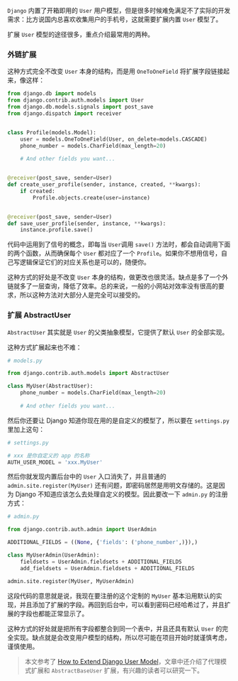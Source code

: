 `Django`  内置了开箱即用的 `User` 用户模型，但是很多时候难免满足不了实际的开发需求：比方说国内总喜欢收集用户的手机号，这就需要扩展内置 `User` 模型了。

扩展 `User` 模型的途径很多，重点介绍最常用的两种。

### 外链扩展

这种方式完全不改变 `User` 本身的结构，而是用 `OneToOneField` 将扩展字段链接起来，像这样：

```python
from django.db import models
from django.contrib.auth.models import User
from django.db.models.signals import post_save
from django.dispatch import receiver


class Profile(models.Model):
    user = models.OneToOneField(User, on_delete=models.CASCADE)
    phone_number = models.CharField(max_length=20)
    
    # And other fields you want...


@receiver(post_save, sender=User)
def create_user_profile(sender, instance, created, **kwargs):
    if created:
        Profile.objects.create(user=instance)


@receiver(post_save, sender=User)
def save_user_profile(sender, instance, **kwargs):
    instance.profile.save()
```

代码中运用到了信号的概念，即每当 `User`调用 `save()` 方法时，都会自动调用下面的两个函数，从而确保每个 `User` 都对应了一个 `Profile`。如果你不想用信号，自己写逻辑保证它们的对应关系也是可以的，随便你。

这种方式的好处是不改变 `User` 本身的结构，做更改也很灵活。缺点是多了一个外链就多了一层查询，降低了效率。总的来说，一般的小网站对效率没有很高的要求，所以这种方法对大部分人是完全可以接受的。

### 扩展 AbstractUser

`AbstractUser` 其实就是 `User` 的父类抽象模型，它提供了默认 `User` 的全部实现。

这种方式扩展起来也不难：

```python
# models.py

from django.contrib.auth.models import AbstractUser

class MyUser(AbstractUser):
    phone_number = models.CharField(max_length=20)
    
    # And other fields you want...
```

然后你还要让 Django 知道你现在用的是自定义的模型了，所以要在 `settings.py` 里加上这句：

```python
# settings.py

# xxx 是你自定义的 app 的名称
AUTH_USER_MODEL = 'xxx.MyUser'
```

然后你就发现内置后台中的 `User` 入口消失了，并且普通的 `admin.site.register(MyUser)` 还有问题，即密码居然是用明文存储的。这是因为 Django 不知道应该怎么去处理自定义的模型。因此要改一下 `admin.py` 的注册方式：

```python
# admin.py

from django.contrib.auth.admin import UserAdmin

ADDITIONAL_FIELDS = ((None, {'fields': ('phone_number',)}),)

class MyUserAdmin(UserAdmin):
    fieldsets = UserAdmin.fieldsets + ADDITIONAL_FIELDS
    add_fieldsets = UserAdmin.fieldsets + ADDITIONAL_FIELDS

admin.site.register(MyUser, MyUserAdmin)
```

这段代码的意思就是说，我现在要注册的这个定制的 `MyUser` 基本沿用默认的实现，并且添加了扩展的字段。再回到后台中，可以看到密码已经哈希过了，并且扩展的字段也都能正常显示了。

这种方式的好处就是把所有字段都整合到同一个表中，并且还具有默认 `User` 的完全实现。缺点就是会改变用户模型的结构，所以尽可能在项目开始时就谨慎考虑，谨慎使用。

> 本文参考了 [How to Extend Django User Model](https://simpleisbetterthancomplex.com/tutorial/2016/07/22/how-to-extend-django-user-model.html)，文章中还介绍了代理模式扩展和 `AbstractBaseUser` 扩展，有兴趣的读者可以研究一下。